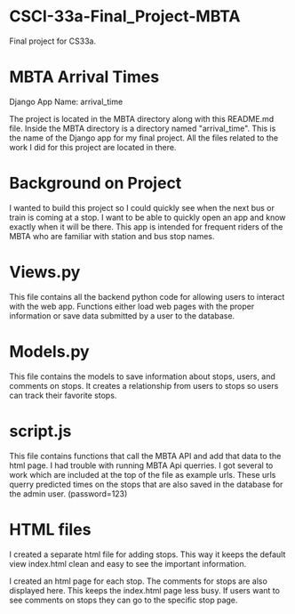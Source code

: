 # CSCI-33a-Final_Project-MBTA
Final project for CS33a. 

# MBTA Arrival Times

Django App Name:
arrival_time

The project is located in the MBTA directory along with this README.md file. Inside the MBTA directory is a directory named "arrival_time". 
This is the name of the Django app for my final project. All the files related to the work I did for this project are located in there. 

# Background on Project
I wanted to build this project so I could quickly see when the next bus or train is coming at a stop. I want to be able to quickly open an app and know exactly
when it will be there. This app is intended for frequent riders of the MBTA who are familiar with station and bus stop names.

# Views.py
This file contains all the backend python code for allowing users to interact with the web app. Functions either load web pages with 
the proper information or save data submitted by a user to the database. 


# Models.py
This file contains the models to save information about stops, users, and comments on stops. 
It creates a relationship from users to stops so users can track their favorite stops. 

# script.js
This file contains functions that call the MBTA API and add that data to the html page. 
I had trouble with running MBTA Api querries. I got several to work which are included at the top of the file as example urls. 
These urls querry predicted times on the stops that are also saved in the database for the admin user. (password=123)


# HTML files
I created a separate html file for adding stops. This way it keeps the default view index.html clean and easy to see the important information. 

I created an html page for each stop. The comments for stops are also displayed here. This keeps the index.html page less busy. If users want to see comments on stops they can go to the specific stop page. 